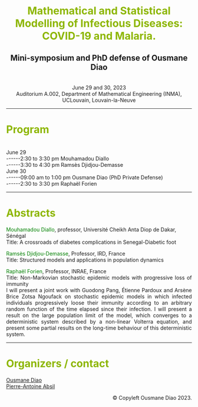 <div align="center">
  <h1><span style="color:#8db600">Mathematical and Statistical Modelling of Infectious Diseases: COVID-19 and Malaria.</span></h1>
  <h2>Mini-symposium and PhD defense of Ousmane Diao</h2>
  <br>June 29 and 30, 2023 
  <br>Auditorium A.002, Department of Mathematical Engineering (INMA), UCLouvain, Louvain-la-Neuve
</div>

---
<h1><span style="color:#8db600">Program</span></h1>
<br>June 29
<br>------2:30 to 3:30 pm Mouhamadou Diallo
<br>------3:30 to 4:30 pm Ramsès Djidjou-Demasse
<br>June 30
<br>------09:00 am to 1:00 pm Ousmane Diao (PhD Private Defense)
<br>------2:30 to 3:30 pm Raphaël Forien


---
<h1><span style="color:#8db600">Abstracts</span></h1>

<span style="color:#008000">Mouhamadou Diallo</span>, professor, Université Cheikh Anta Diop de Dakar, Sénégal
<br>Title: A crossroads of diabetes complications in Senegal-Diabetic foot

<span style="color:#008000">Ramsès Djidjou-Demasse</span>, Professor, IRD, France
<br>Title: Structured models and applications in population dynamics


<p align="justify"><span style="color:#008000">Raphaël Forien</span>, Professor, INRAE, France
<br>Title: Non-Markovian stochastic epidemic models with progressive loss of immunity
<br>I will present a joint work with Guodong Pang, Étienne Pardoux and Arsène Brice Zotsa Ngoufack on stochastic epidemic models in which infected individuals progressively loose their immunity according to an arbitrary random function of the time elapsed since their infection. I will present a result on the large population limit of the model, which converges to a deterministic system described by a non-linear Volterra equation, and present some partial results on the long-time behaviour of this deterministic system.</p>

---
<h1><span style="color:#8db600">Organizers / contact</span></h1>
<a href='https://perso.uclouvain.be/ousmane.diao/'>Ousmane Diao</a>
<br><a href='https://sites.uclouvain.be/absil/'>Pierre-Antoine Absil</a>



<p align="right">&copy; Copyleft Ousmane Diao 2023.</p>
